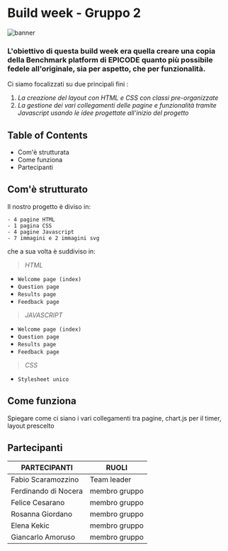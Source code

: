 # Build week - Gruppo 2 

<!-- BANNER DA INSERIRE QUI --> 
![banner](https://github.com/Faffo96/gruppo-2/assets/157897660/d29a9fdb-2ce2-4ff5-857e-54d4cfbe7531)



### L'obiettivo di questa build week era quella creare una copia della Benchmark platform di EPICODE quanto più possibile fedele all'originale, sia per aspetto, che per funzionalità. 

<!-- SPAZIO DA METTERE + BADGES (dynamic e static) --> 
<!-- https://shields.io/badges // link per creare le badges --> 

Ci siamo focalizzati su due principali fini : 
1. _La creazione del layout con HTML e CSS con classi pre-organizzate_
2. _La gestione dei vari collegamenti delle pagine e funzionalità tramite Javascript usando le idee progettate all'inizio del progetto_


<!-- demo delle slide --> 

<!-- inserire link ai vari argomenti in modo da poter andare direttamente all'argomento scelto --> 
## Table of Contents 
- Com'è strutturata
- Come funziona
- Partecipanti

<!-- SPAZIO DA METTERE --> 

## Com'è strutturato
Il nostro progetto è diviso in:
```
- 4 pagine HTML 
- 1 pagina CSS 
- 4 pagine Javascript
- 7 immagini e 2 immagini svg
```
 che a sua volta è suddiviso in: 
> _HTML_
- `Welcome page (index)`
- `Question page `
- `Results page`
- `Feedback page`
  <!-- da rivedere il nome dei file siccome sono uguali --> 
> _JAVASCRIPT_
- `Welcome page (index)`
- `Question page `
- `Results page`
- `Feedback page`
  
 > _CSS_
- `Stylesheet unico`

<!-- SPAZIO DA METTERE --> 
  
## Come funziona 
Spiegare come ci siano i vari collegamenti tra pagine, chart.js per il timer, layout prescelto 

<!-- SPAZIO DA METTERE + COLLEGARE IL LINK DELL'ACCOUNT GIT A CIASCUNO DI NOI --> 

## Partecipanti

| PARTECIPANTI | RUOLI | 
| ----------- |  ----------- |
| Fabio Scaramozzino | Team leader |
| Ferdinando di Nocera | membro gruppo |
| Felice Cesarano| membro gruppo |
| Rosanna Giordano|  membro gruppo |
| Elena Kekic | membro gruppo |
| Giancarlo Amoruso | membro gruppo |


<!-- anchor per tornare su --> 







